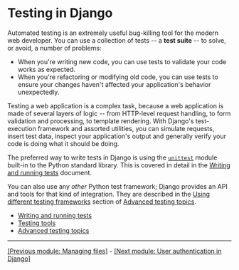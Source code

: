 # Testing in Django

Automated testing is an extremely useful bug-killing tool for the modern web developer. You can use a collection of tests -- a **test suite** -- to solve, or avoid, a number of problems:

* When you're writing new code, you can use tests to validate your code works as expected.
* When you're refactoring or modifying old code, you can use tests to ensure your changes haven't affected your application's behavior unexpectedly.

Testing a web application is a complex task, because a web application is made of several layers of logic -- from HTTP-level request handling, to form validation and processing, to template rendering. With Django's test-execution framework and assorted utilities, you can simulate requests, insert test data, inspect your application's output and generally verify your code is doing what it should be doing.

The preferred way to write tests in Django is using the [`unittest`](https://docs.python.org/3/library/unittest.html#module-unittest) module built-in to the Python standard library. This is covered in detail in the [Writing and running tests](https://github.com/AndrewSRea/My_Learning_Port_II/tree/main/Django/Django_Docs/Testing/Writing_Running_Tests#writing-and-running-tests) document.

You can also use any *other* Python test framework; Django provides an API and tools for that kind of integration. They are described in the [Using different testing frameworks]() section of [Advanced testing topics]().

* [Writing and running tests](https://github.com/AndrewSRea/My_Learning_Port_II/tree/main/Django/Django_Docs/Testing/Writing_Running_Tests#writing-and-running-tests)
* [Testing tools](https://github.com/AndrewSRea/My_Learning_Port_II/tree/main/Django/Django_Docs/Testing/Testing_Tools#testing-tools)
* [Advanced testing topics]()

<hr>

[[Previous module: Managing files]](https://github.com/AndrewSRea/My_Learning_Port_II/tree/main/Django/Django_Docs/Managing_Files#managing-files) - [[Next module: User authentication in Django]]()